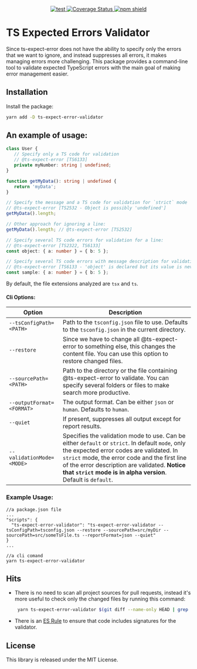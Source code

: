 <p align="center">
  <a href="https://github.com/pashak09/ts-expect-error-validator/actions">
    <image src="https://github.com/pashak09/ts-expect-error-validator/actions/workflows/ci.yml/badge.svg" alt="test" />
  </a>
  <a href="https://coveralls.io/github/pashak09/ts-expect-error-validator?branch=main">
    <img src="https://coveralls.io/repos/github/pashak09/ts-expect-error-validator/badge.svg?branch=main" alt="Coverage Status" />
  </a>
  <a href="https://www.npmjs.com/package/ts-expect-error-validator">
    <img src="https://img.shields.io/npm/v/ts-expect-error-validator" alt="npm shield" />
  </a>
</p>

# TS Expected Errors Validator

Since ts-expect-error does not have the ability to specify only the errors that we want to ignore, and instead
suppresses all errors, it makes managing errors more challenging. This package provides a command-line tool to validate
expected TypeScript errors with the main goal of making error management easier.

## Installation

Install the package:

```bash
yarn add -D ts-expect-error-validator
```

## An example of usage:

```typescript
class User {
   // Specify only a TS code for validation
   // @ts-expect-error [TS6133]
   private myNumber: string | undefined;
}

function getMyData(): string | undefined {
   return 'myData';
}

// Specify the message and a TS code for validation for `strict` mode
// @ts-expect-error [TS2532 - Object is possibly 'undefined']
getMyData().length;

// Other approach for ignoring a line:
getMyData().length; // @ts-expect-error [TS2532]

// Specify several TS code errors for validation for a line: 
// @ts-expect-error [TS2322, TS6133]
const object: { a: number } = { b: 5 };

// Specify several TS code errors with message description for validation
// @ts-expect-error [TS6133 - 'object' is declared but its value is never read, TS2322 - Type '{ b: number; }' is not assignable to type '{ a: number; }']
const sample: { a: number } = { b: 5 };
```

By default, the file extensions analyzed are `tsx` and `ts`.

#### Cli Options:

| Option                    | Description                                                                                                                                                                                                                                                                                                     |
|---------------------------|-----------------------------------------------------------------------------------------------------------------------------------------------------------------------------------------------------------------------------------------------------------------------------------------------------------------|
| `--tsConfigPath=<PATH>`   | Path to the `tsconfig.json` file to use. Defaults to the `tsconfig.json` in the current directory.                                                                                                                                                                                                              |
| `--restore`               | Since we have to change all @ts-expect-error to something else, this changes the content file. You can use this option to restore changed files.                                                                                                                                                                |
| `--sourcePath=<PATH>`     | Path to the directory or the file containing @ts-expect-error to validate. You can specify several folders or files to make search more productive.                                                                                                                                                             |
| `--outputFormat=<FORMAT>` | The output format. Can be either `json` or `human`. Defaults to `human`.                                                                                                                                                                                                                                        |
| `--quiet`                 | If present, suppresses all output except for report results.                                                                                                                                                                                                                                                    |
| `--validationMode=<MODE>` | Specifies the validation mode to use. Can be either `default` or `strict`. In default `mode`, only the expected error codes are validated. In `strict` mode, the error code and the first line of the error description are validated. **Notice that `strict` mode is in alpha version**. Default is `default`. |

### Example Usage:

```
//a package.json file
...
"scripts": {
  "ts-expect-error-validator": "ts-expect-error-validator --tsConfigPath=tsconfig.json --restore --sourcePath=src/myDir --sourcePath=src/someTsFile.ts --reportFormat=json --quiet"
}
...

//a cli comand
yarn ts-expect-error-validator
```

## Hits

-  There is no need to scan all project sources for pull requests, instead it's more useful to check only the changed files by running this
command:
    ```bash
     yarn ts-expect-error-validator $(git diff --name-only HEAD | grep "\.ts$" | xargs -I {} echo "--sourcePath={}" | tr '\n' ' ')
    ```
* There is an [ES Rule](https://github.com/pashak09/eslint-plugin-ts-expect-error-validator) to ensure that code includes signatures for the validator.

## License

This library is released under the MIT License.
